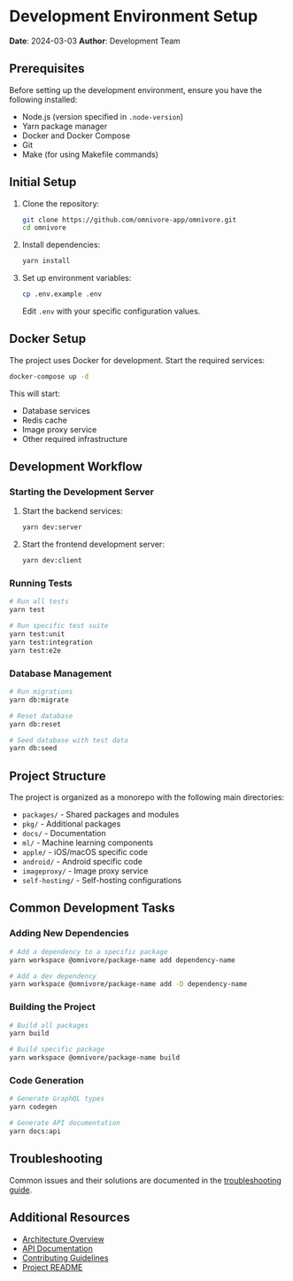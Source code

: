 # Development Environment Setup

**Date**: 2024-03-03
**Author**: Development Team

## Prerequisites

Before setting up the development environment, ensure you have the following installed:

- Node.js (version specified in `.node-version`)
- Yarn package manager
- Docker and Docker Compose
- Git
- Make (for using Makefile commands)

## Initial Setup

1. Clone the repository:
   ```bash
   git clone https://github.com/omnivore-app/omnivore.git
   cd omnivore
   ```

2. Install dependencies:
   ```bash
   yarn install
   ```

3. Set up environment variables:
   ```bash
   cp .env.example .env
   ```
   Edit `.env` with your specific configuration values.

## Docker Setup

The project uses Docker for development. Start the required services:

```bash
docker-compose up -d
```

This will start:
- Database services
- Redis cache
- Image proxy service
- Other required infrastructure

## Development Workflow

### Starting the Development Server

1. Start the backend services:
   ```bash
   yarn dev:server
   ```

2. Start the frontend development server:
   ```bash
   yarn dev:client
   ```

### Running Tests

```bash
# Run all tests
yarn test

# Run specific test suite
yarn test:unit
yarn test:integration
yarn test:e2e
```

### Database Management

```bash
# Run migrations
yarn db:migrate

# Reset database
yarn db:reset

# Seed database with test data
yarn db:seed
```

## Project Structure

The project is organized as a monorepo with the following main directories:

- `packages/` - Shared packages and modules
- `pkg/` - Additional packages
- `docs/` - Documentation
- `ml/` - Machine learning components
- `apple/` - iOS/macOS specific code
- `android/` - Android specific code
- `imageproxy/` - Image proxy service
- `self-hosting/` - Self-hosting configurations

## Common Development Tasks

### Adding New Dependencies

```bash
# Add a dependency to a specific package
yarn workspace @omnivore/package-name add dependency-name

# Add a dev dependency
yarn workspace @omnivore/package-name add -D dependency-name
```

### Building the Project

```bash
# Build all packages
yarn build

# Build specific package
yarn workspace @omnivore/package-name build
```

### Code Generation

```bash
# Generate GraphQL types
yarn codegen

# Generate API documentation
yarn docs:api
```

## Troubleshooting

Common issues and their solutions are documented in the [troubleshooting guide](../troubleshooting/common-issues.md).

## Additional Resources

- [Architecture Overview](../architecture/system-overview.md)
- [API Documentation](../api/README.md)
- [Contributing Guidelines](../../CONTRIBUTING.md)
- [Project README](../../README.md) 